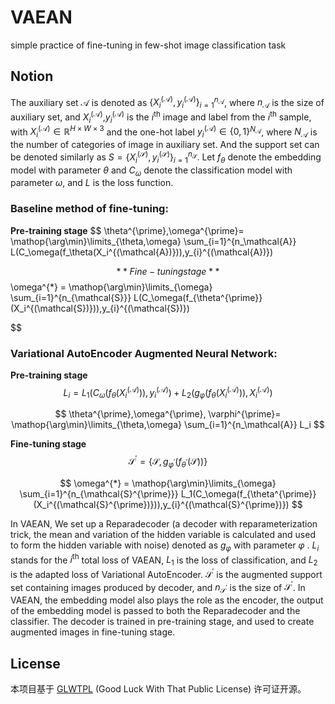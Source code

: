 # VAEAN
simple practice of fine-tuning in few-shot image classification task 



## Notion

The auxiliary set $\mathcal{A}$ is denoted as $\{X_i^{(\mathcal{A})},y_{i}^{(\mathcal{A})}\}_{i=1}^{n_\mathcal{A}}$, where $n_\mathcal{A}$ is the size of auxiliary set, and $X_i^{(\mathcal{A})}$,$y_{i}^{(\mathcal{A})}$ is the $i^{\textrm{th}}$ image and label from the $i^{\textrm{th}}$ sample, with $X_i^{(\mathcal{A})} \in \mathbb{R}^{H\times W\times 3}$ and the one-hot label $y_{i}^{(\mathcal{A})} \in \{0,1\}^{N_{\mathcal{A}}}$, where $N_{\mathcal{A}}$ is the number of categories of image in auxiliary set. And the support set can be denoted similarly as $S=\{X_i^{(\mathcal{S})},y_{i}^{(\mathcal{S})}\}_{i=1}^{n_\mathcal{S}}$. Let $f_\theta$ denote the embedding model with parameter $\theta$ and $C_\omega$ denote the classification model with parameter $\omega$, and $L$ is the loss function.

### **Baseline method of fine-tuning:**

**Pre-training stage**
$$
  \theta^{\prime},\omega^{\prime}=  \mathop{\arg\min}\limits_{\theta,\omega} 
   \sum_{i=1}^{n_\mathcal{A}}
   L(C_\omega(f_\theta(X_i^{(\mathcal{A})})),y_{i}^{(\mathcal{A})})


$$
**Fine-tuning stage**
$$
\omega^{*} = \mathop{\arg\min}\limits_{\omega} \sum_{i=1}^{n_{\mathcal{S}}} 
    L(C_\omega(f_{\theta^{\prime}}(X_i^{(\mathcal{S})})),y_{i}^{(\mathcal{S})})

$$

### Variational AutoEncoder Augmented Neural Network:

**Pre-training stage**
$$
  L_i =  L_1(C_\omega(f_\theta(X_i^{(\mathcal{A})})),y_{i}^{(\mathcal{A})})+L_2(g_\varphi(f_\theta(X_i^{(\mathcal{A})})),X_i^{(\mathcal{A})})
$$

$$
\theta^{\prime},\omega^{\prime}, \varphi^{\prime}=  \mathop{\arg\min}\limits_{\theta,\omega} 
   \sum_{i=1}^{n_\mathcal{A}}
   L_i
$$



**Fine-tuning stage**
$$
 \mathcal{S}^\prime = \{
    \mathcal{S}
    ,
    g_{\varphi^\prime}(f_{\theta^\prime}(\mathcal{S}))
    \}
$$

$$
\omega^{*} = \mathop{\arg\min}\limits_{\omega} \sum_{i=1}^{n_{\mathcal{S}^{\prime}}} 
    L_1(C_\omega(f_{\theta^{\prime}}(X_i^{(\mathcal{S}^{\prime})})),y_{i}^{(\mathcal{S}^{\prime})})
$$

In VAEAN, We set up a Reparadecoder (a decoder with reparameterization trick, the mean and variation of the hidden variable is calculated and used to form the hidden variable with noise) denoted as $g_\varphi$ with parameter $\varphi$ . $L_i$ stands for the $i^{\textrm{th}}$ total loss of VAEAN, $L_1$ is the loss of classification, and $L_2$ is the adapted loss of Variational AutoEncoder. ${\mathcal{S}}^\prime$ is the augmented support set containing images produced by decoder, and $n_{\mathcal{S}^{\prime}}$ is the size of $\mathcal{S}^{\prime}$. In VAEAN, the embedding model also plays the role as the encoder, the output of the embedding model is passed to both the Reparadecoder and the classifier. The decoder is trained in pre-training stage, and used to create augmented images in fine-tuning stage.

## License

本项目基于 [GLWTPL](https://github.com/me-shaon/GLWTPL)  (Good Luck With That Public License) 许可证开源。
